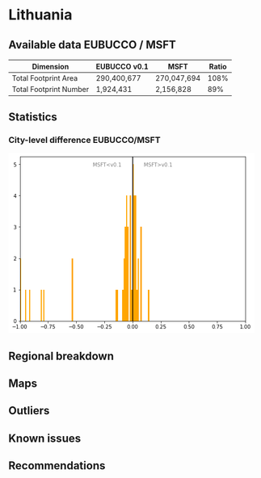 
# Lithuania
## Available data EUBUCCO / MSFT

| Dimension    | EUBUCCO v0.1 | MSFT | Ratio |
| -------- | ------- | ------- | ------- |
|Total Footprint Area|290,400,677|270,047,694|108%|
|Total Footprint Number|1,924,431|2,156,828|89%|


## Statistics

### City-level difference EUBUCCO/MSFT 
 ![City-level difference EUBUCCO/MSFT](../imgs/city_diff/lithuania_city_diff.png)

## Regional breakdown
## Maps
## Outliers
## Known issues
## Recommendations

